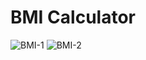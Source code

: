 
#  BMI Calculator
![BMI-1](https://github.com/dericsadrs/iOS-Udemy-Course/assets/105538170/c323fa74-57b5-441f-a219-966c65bdea09)
![BMI-2](https://github.com/dericsadrs/iOS-Udemy-Course/assets/105538170/3aa50b77-4ac8-4926-a2d9-74dd546de3fa)
